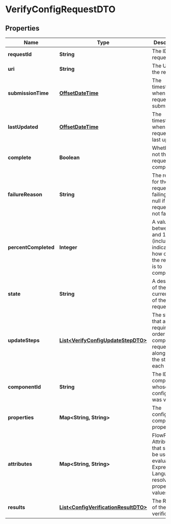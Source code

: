 # VerifyConfigRequestDTO

## Properties
Name | Type | Description | Notes
------------ | ------------- | ------------- | -------------
**requestId** | **String** | The ID of the request |  [optional]
**uri** | **String** | The URI for the request |  [optional]
**submissionTime** | [**OffsetDateTime**](OffsetDateTime.md) | The timestamp of when the request was submitted |  [optional]
**lastUpdated** | [**OffsetDateTime**](OffsetDateTime.md) | The timestamp of when the request was last updated |  [optional]
**complete** | **Boolean** | Whether or not the request is completed |  [optional]
**failureReason** | **String** | The reason for the request failing, or null if the request has not failed |  [optional]
**percentCompleted** | **Integer** | A value between 0 and 100 (inclusive) indicating how close the request is to completion |  [optional]
**state** | **String** | A description of the current state of the request |  [optional]
**updateSteps** | [**List&lt;VerifyConfigUpdateStepDTO&gt;**](VerifyConfigUpdateStepDTO.md) | The steps that are required in order to complete the request, along with the status of each |  [optional]
**componentId** | **String** | The ID of the component whose configuration was verified |  [optional]
**properties** | **Map&lt;String, String&gt;** | The configured component properties |  [optional]
**attributes** | **Map&lt;String, String&gt;** | FlowFile Attributes that should be used to evaluate Expression Language for resolving property values |  [optional]
**results** | [**List&lt;ConfigVerificationResultDTO&gt;**](ConfigVerificationResultDTO.md) | The Results of the verification |  [optional]
